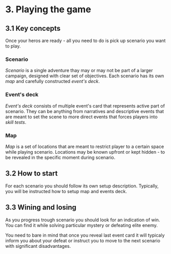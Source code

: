 # 3. Playing the game

## 3.1 Key concepts
Once your heros are ready - all you need to do is pick up scenario you want to play. 

### Scenario
*Scenario* is a single adventure thay may or may not be part of a larger campaign, designed with clear set of objectives. Each scenario has its own *map* and carefully constructed *event's deck*. 

### Event's deck
*Event's deck* consists of multiple event's card that represents active part of scenario. They can be anything from narratives and descriptive events that are meant to set the scene to more direct events that forces players into *skill tests*.

### Map
*Map* is a set of locations that are meant to restrict player to a certain space while playing scenario. Locations may be known upfront or kept hidden - to be revealed in the specific moment during scenario.

## 3.2 How to start  
For each scenario you should follow its own setup description. Typically, you will be instructed how to setup map and events deck. 

## 3.3 Wining and losing
As you progress trough scenario you should look for an indication of win. You can find it while solving particular mystery or defeating elite enemy.

You need to bare in mind that once you reveal last event card it will typicaly inform you about your defeat or instruct you to move to the next scenario with significant disadvantages.

 